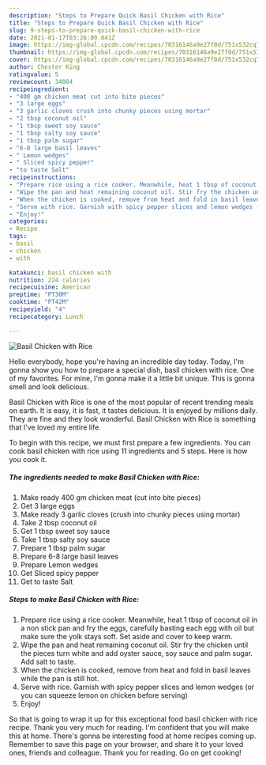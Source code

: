 ```yaml
---
description: "Steps to Prepare Quick Basil Chicken with Rice"
title: "Steps to Prepare Quick Basil Chicken with Rice"
slug: 9-steps-to-prepare-quick-basil-chicken-with-rice
date: 2021-01-17T03:26:09.841Z
image: https://img-global.cpcdn.com/recipes/70316146a9e27f0d/751x532cq70/basil-chicken-with-rice-recipe-main-photo.jpg
thumbnail: https://img-global.cpcdn.com/recipes/70316146a9e27f0d/751x532cq70/basil-chicken-with-rice-recipe-main-photo.jpg
cover: https://img-global.cpcdn.com/recipes/70316146a9e27f0d/751x532cq70/basil-chicken-with-rice-recipe-main-photo.jpg
author: Chester King
ratingvalue: 5
reviewcount: 34004
recipeingredient:
- "400 gm chicken meat cut into bite pieces"
- "3 large eggs"
- "3 garlic cloves crush into chunky pieces using mortar"
- "2 tbsp coconut oil"
- "1 tbsp sweet soy sauce"
- "1 tbsp salty soy sauce"
- "1 tbsp palm sugar"
- "6-8 large basil leaves"
- " Lemon wedges"
- " Sliced spicy pepper"
- "to taste Salt"
recipeinstructions:
- "Prepare rice using a rice cooker. Meanwhile, heat 1 tbsp of coconut oil in a non stick pan and fry the eggs, carefully basting each egg with oil but make sure the yolk stays soft. Set aside and cover to keep warm."
- "Wipe the pan and heat remaining coconut oil. Stir fry the chicken until the pieces turn white and add oyster sauce, soy sauce and palm sugar. Add salt to taste."
- "When the chicken is cooked, remove from heat and fold in basil leaves while the pan is still hot."
- "Serve with rice. Garnish with spicy pepper slices and lemon wedges (or you can squeeze lemon on chicken before serving)"
- "Enjoy!"
categories:
- Recipe
tags:
- basil
- chicken
- with

katakunci: basil chicken with 
nutrition: 224 calories
recipecuisine: American
preptime: "PT30M"
cooktime: "PT42M"
recipeyield: "4"
recipecategory: Lunch

---
```



![Basil Chicken with Rice](https://img-global.cpcdn.com/recipes/70316146a9e27f0d/751x532cq70/basil-chicken-with-rice-recipe-main-photo.jpg)

Hello everybody, hope you're having an incredible day today. Today, I'm gonna show you how to prepare a special dish, basil chicken with rice. One of my favorites. For mine, I'm gonna make it a little bit unique. This is gonna smell and look delicious.



Basil Chicken with Rice is one of the most popular of recent trending meals on earth. It is easy, it is fast, it tastes delicious. It is enjoyed by millions daily. They are fine and they look wonderful. Basil Chicken with Rice is something that I've loved my entire life.


To begin with this recipe, we must first prepare a few ingredients. You can cook basil chicken with rice using 11 ingredients and 5 steps. Here is how you cook it.

<!--inarticleads1-->

##### The ingredients needed to make Basil Chicken with Rice:

1. Make ready 400 gm chicken meat (cut into bite pieces)
1. Get 3 large eggs
1. Make ready 3 garlic cloves (crush into chunky pieces using mortar)
1. Take 2 tbsp coconut oil
1. Get 1 tbsp sweet soy sauce
1. Take 1 tbsp salty soy sauce
1. Prepare 1 tbsp palm sugar
1. Prepare 6-8 large basil leaves
1. Prepare  Lemon wedges
1. Get  Sliced spicy pepper
1. Get to taste Salt




<!--inarticleads2-->

##### Steps to make Basil Chicken with Rice:

1. Prepare rice using a rice cooker. Meanwhile, heat 1 tbsp of coconut oil in a non stick pan and fry the eggs, carefully basting each egg with oil but make sure the yolk stays soft. Set aside and cover to keep warm.
1. Wipe the pan and heat remaining coconut oil. Stir fry the chicken until the pieces turn white and add oyster sauce, soy sauce and palm sugar. Add salt to taste.
1. When the chicken is cooked, remove from heat and fold in basil leaves while the pan is still hot.
1. Serve with rice. Garnish with spicy pepper slices and lemon wedges (or you can squeeze lemon on chicken before serving)
1. Enjoy!




So that is going to wrap it up for this exceptional food basil chicken with rice recipe. Thank you very much for reading. I'm confident that you will make this at home. There's gonna be interesting food at home recipes coming up. Remember to save this page on your browser, and share it to your loved ones, friends and colleague. Thank you for reading. Go on get cooking!
